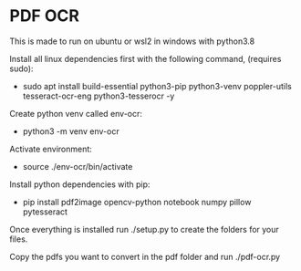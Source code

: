 # PDF OCR

This is made to run on ubuntu or wsl2 in windows with python3.8

Install all linux dependencies first with the following command, (requires sudo):

- sudo apt install build-essential python3-pip python3-venv poppler-utils tesseract-ocr-eng python3-tesserocr -y

Create python venv called env-ocr:
- python3 -m venv env-ocr

Activate environment:
- source ./env-ocr/bin/activate

Install python dependencies with pip:
- pip install pdf2image opencv-python notebook numpy pillow pytesseract

Once everything is installed run ./setup.py to create the folders for your files.

Copy the pdfs you want to convert in the pdf folder and run ./pdf-ocr.py